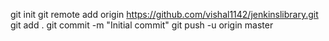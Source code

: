 git init
git remote add origin https://github.com/vishal1142/jenkinslibrary.git
git add .
git commit -m "Initial commit"
git push -u origin master
